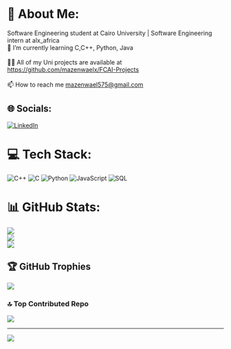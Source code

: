 # 💫 About Me:
Software Engineering student at Cairo University | Software Engineering intern at alx_africa<br>🌱 I’m currently learning C,C++, Python, Java<br><br>👨‍💻 All of my Uni projects are available at https://github.com/mazenwaelx/FCAI-Projects<br><br>📫 How to reach me mazenwael575@gmail.com


## 🌐 Socials:
[![LinkedIn](https://img.shields.io/badge/LinkedIn-%230077B5.svg?logo=linkedin&logoColor=white)](https://www.linkedin.com/in/mazen-wael-58b181278/) 

# 💻 Tech Stack:
![C++](https://img.shields.io/badge/c++-%2300599C.svg?style=for-the-badge&logo=c%2B%2B&logoColor=white) ![C](https://img.shields.io/badge/c-%2300599C.svg?style=for-the-badge&logo=c&logoColor=white) ![Python](https://img.shields.io/badge/python-3670A0?style=for-the-badge&logo=python&logoColor=ffdd54) ![JavaScript](https://img.shields.io/badge/javascript-%23323330.svg?style=for-the-badge&logo=javascript&logoColor=%23F7DF1E)
![SQL]([https://www.shutterstock.com/image-illustration/sql-code-on-dark-background-260nw-1897996366.jpg](https://media.licdn.com/dms/image/sync/C4D27AQFPRJVDK1-7eg/articleshare-shrink_800/0/1711068158288?e=2147483647&v=beta&t=BY5FNlBAd1miuCBhwyQIrBvl_1nHdqtnOBVcNpHxA7o))
# 📊 GitHub Stats:
![](https://github-readme-stats.vercel.app/api?username=mazenwaelx&theme=dark&hide_border=false&include_all_commits=false&count_private=false)<br/>
![](https://github-readme-streak-stats.herokuapp.com/?user=mazenwaelx&theme=dark&hide_border=false)<br/>
![](https://github-readme-stats.vercel.app/api/top-langs/?username=mazenwaelx&theme=dark&hide_border=false&include_all_commits=false&count_private=false&layout=compact)

## 🏆 GitHub Trophies
![](https://github-profile-trophy.vercel.app/?username=mazenwaelx&theme=radical&no-frame=false&no-bg=false&margin-w=4)

### 🔝 Top Contributed Repo
![](https://github-contributor-stats.vercel.app/api?username=mazenwaelx&limit=5&theme=tokyonight&combine_all_yearly_contributions=true)

---
[![](https://visitcount.itsvg.in/api?id=mazenwaelx&icon=1&color=0)](https://visitcount.itsvg.in)

<!-- Proudly created with GPRM ( https://gprm.itsvg.in ) -->
